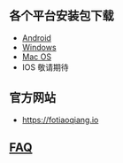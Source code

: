 
## 各个平台安装包下载
- <a href="https://github.com/getfotiaoqiang/download/releases/download/V2.6.2/fotiaoqiang-v2.6.2-1.apk"> Android </a>
- <a href="https://github.com/getfotiaoqiang/download/releases/download/V2.6.1/fotiaoqiang-2.6.1-1-Setup.exe"> Windows </a>
- <a href="https://github.com/getfotiaoqiang/download/releases/download/V2.6.1/v261-1_fotiaoqiang_darwin_amd64_install.dmg"> Mac OS </a>
- IOS 敬请期待
## 官方网站
- https://fotiaoqiang.io
## <a href="https://github.com/getfotiaoqiang/fotiaoqiang/wiki/FAQ">FAQ</a>

